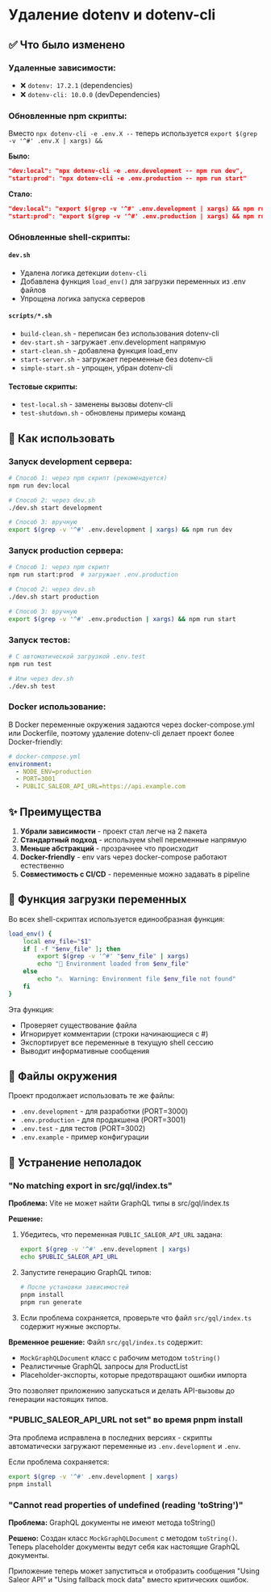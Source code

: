 # Удаление dotenv и dotenv-cli

## ✅ Что было изменено

### Удаленные зависимости:
- ❌ `dotenv: 17.2.1` (dependencies)
- ❌ `dotenv-cli: 10.0.0` (devDependencies)

### Обновленные npm скрипты:
Вместо `npx dotenv-cli -e .env.X --` теперь используется `export $(grep -v '^#' .env.X | xargs) &&`

**Было:**
```json
"dev:local": "npx dotenv-cli -e .env.development -- npm run dev",
"start:prod": "npx dotenv-cli -e .env.production -- npm run start"
```

**Стало:**
```json
"dev:local": "export $(grep -v '^#' .env.development | xargs) && npm run dev",
"start:prod": "export $(grep -v '^#' .env.production | xargs) && npm run start"
```

### Обновленные shell-скрипты:

#### `dev.sh`
- Удалена логика детекции `dotenv-cli`
- Добавлена функция `load_env()` для загрузки переменных из .env файлов
- Упрощена логика запуска серверов

#### `scripts/*.sh`
- `build-clean.sh` - переписан без использования dotenv-cli
- `dev-start.sh` - загружает .env.development напрямую
- `start-clean.sh` - добавлена функция load_env
- `start-server.sh` - загружает переменные без dotenv-cli
- `simple-start.sh` - упрощен, убран dotenv-cli

#### Тестовые скрипты:
- `test-local.sh` - заменены вызовы dotenv-cli
- `test-shutdown.sh` - обновлены примеры команд

## 🚀 Как использовать

### Запуск development сервера:
```bash
# Способ 1: через npm скрипт (рекомендуется)
npm run dev:local

# Способ 2: через dev.sh
./dev.sh start development

# Способ 3: вручную
export $(grep -v '^#' .env.development | xargs) && npm run dev
```

### Запуск production сервера:
```bash
# Способ 1: через npm скрипт
npm run start:prod  # загружает .env.production

# Способ 2: через dev.sh
./dev.sh start production

# Способ 3: вручную
export $(grep -v '^#' .env.production | xargs) && npm run start
```

### Запуск тестов:
```bash
# С автоматической загрузкой .env.test
npm run test

# Или через dev.sh
./dev.sh test
```

### Docker использование:
В Docker переменные окружения задаются через docker-compose.yml или Dockerfile,
поэтому удаление dotenv-cli делает проект более Docker-friendly:

```yaml
# docker-compose.yml
environment:
  - NODE_ENV=production
  - PORT=3001
  - PUBLIC_SALEOR_API_URL=https://api.example.com
```

## ✨ Преимущества

1. **Убрали зависимости** - проект стал легче на 2 пакета
2. **Стандартный подход** - используем shell переменные напрямую
3. **Меньше абстракций** - прозрачнее что происходит
4. **Docker-friendly** - env vars через docker-compose работают естественно
5. **Совместимость с CI/CD** - переменные можно задавать в pipeline

## 🔧 Функция загрузки переменных

Во всех shell-скриптах используется единообразная функция:
```bash
load_env() {
    local env_file="$1"
    if [ -f "$env_file" ]; then
        export $(grep -v '^#' "$env_file" | xargs)
        echo "🔧 Environment loaded from $env_file"
    else
        echo "⚠️  Warning: Environment file $env_file not found"
    fi
}
```

Эта функция:
- Проверяет существование файла
- Игнорирует комментарии (строки начинающиеся с #)
- Экспортирует все переменные в текущую shell сессию
- Выводит информативные сообщения

## 📝 Файлы окружения

Проект продолжает использовать те же файлы:
- `.env.development` - для разработки (PORT=3000)
- `.env.production` - для продакшена (PORT=3001) 
- `.env.test` - для тестов (PORT=3002)
- `.env.example` - пример конфигурации

## 🐛 Устранение неполадок

### "No matching export in src/gql/index.ts"

**Проблема:** Vite не может найти GraphQL типы в src/gql/index.ts

**Решение:**
1. Убедитесь, что переменная `PUBLIC_SALEOR_API_URL` задана:
   ```bash
   export $(grep -v '^#' .env.development | xargs)
   echo $PUBLIC_SALEOR_API_URL
   ```

2. Запустите генерацию GraphQL типов:
   ```bash
   # После установки зависимостей
   pnpm install
   pnpm run generate
   ```

3. Если проблема сохраняется, проверьте что файл `src/gql/index.ts` содержит нужные экспорты.

**Временное решение:** Файл `src/gql/index.ts` содержит:
- `MockGraphQLDocument` класс с рабочим методом `toString()`
- Реалистичные GraphQL запросы для ProductList
- Placeholder-экспорты, которые предотвращают ошибки импорта

Это позволяет приложению запускаться и делать API-вызовы до генерации настоящих типов.

### "PUBLIC_SALEOR_API_URL not set" во время pnpm install

Эта проблема исправлена в последних версиях - скрипты автоматически загружают переменные из `.env.development` и `.env`.

Если проблема сохраняется:
```bash
export $(grep -v '^#' .env.development | xargs)
pnpm install
```

### "Cannot read properties of undefined (reading 'toString')"

**Проблема:** GraphQL документы не имеют метода toString()

**Решено:** Создан класс `MockGraphQLDocument` с методом `toString()`. Теперь placeholder документы ведут себя как настоящие GraphQL документы.

Приложение теперь может запуститься и отобразить сообщения "Using Saleor API" и "Using fallback mock data" вместо критических ошибок.
